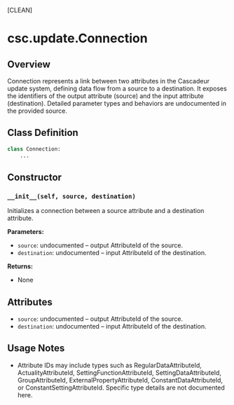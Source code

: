 [CLEAN]

# csc.update.Connection

## Overview
Connection represents a link between two attributes in the Cascadeur update system, defining data flow from a source to a destination. It exposes the identifiers of the output attribute (source) and the input attribute (destination). Detailed parameter types and behaviors are undocumented in the provided source.

## Class Definition
```python
class Connection:
    ...
```

## Constructor

### `__init__(self, source, destination)`
Initializes a connection between a source attribute and a destination attribute.

**Parameters:**
- `source`: undocumented – output AttributeId of the source.
- `destination`: undocumented – input AttributeId of the destination.

**Returns:**
- None

## Attributes
- `source`: undocumented – output AttributeId of the source.
- `destination`: undocumented – input AttributeId of the destination.

## Usage Notes
- Attribute IDs may include types such as RegularDataAttributeId, ActualityAttributeId, SettingFunctionAttributeId, SettingDataAttributeId, GroupAttributeId, ExternalPropertyAttributeId, ConstantDataAttributeId, or ConstantSettingAttributeId. Specific type details are not documented here.

